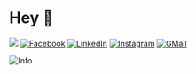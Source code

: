 # Hey :pray:

[![](https://img.shields.io/github/followers/vanshg395?style=social)](https://github.com/login?return_to=%2Fvanshg395)
[![Facebook](https://img.shields.io/badge/Facebook-add-blue.svg?logo=facebook&logoColor=white)](https://www.facebook.com/auffin786)
[![LinkedIn](https://img.shields.io/badge/LinkedIn-connect-0e76a8.svg?logo=linkedin&logoColor=white)](https://www.linkedin.com/in/vanshg395/)
[![Instagram](https://img.shields.io/badge/Instagram-follow-purple.svg?logo=instagram&logoColor=white)](https://www.instagram.com/onesh.goel/)
[![GMail](https://img.shields.io/badge/GMail-contact-D44638.svg?logo=gmail&logoColor=white)](mailto:vanshg395@gmail.com)

![Info](https://i.ibb.co/fnJCR6m/carbon-2.png)

